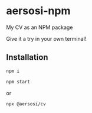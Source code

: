 # aersosi-npm
My CV as an NPM package

Give it a try in your own terminal!

## Installation

```sh
npm i

npm start
```

or

```sh
npx @aersosi/cv
```